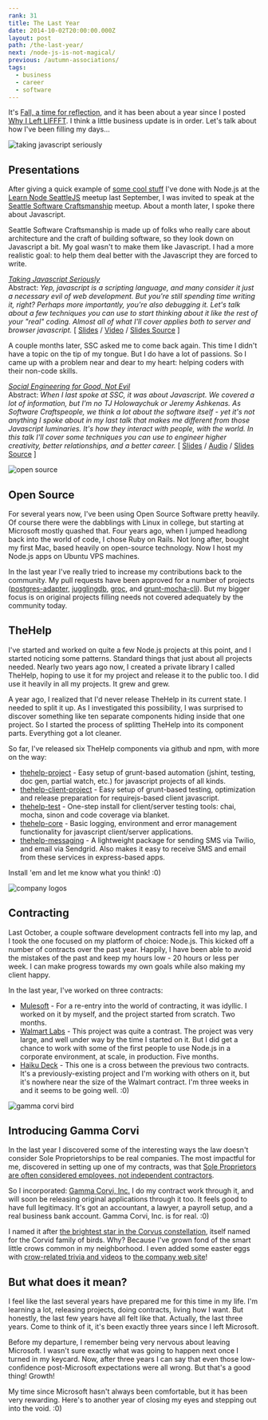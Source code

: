 ```yaml
---
rank: 31
title: The Last Year
date: 2014-10-02T20:00:00.000Z
layout: post
path: /the-last-year/
next: /node-js-is-not-magical/
previous: /autumn-associations/
tags:
  - business
  - career
  - software
---
```


It's [Fall, a time for reflection](/autumn-associations/), and it has been about a year since I posted [Why I Left LIFFFT](/why-i-left-liffft/). I think a little business update is in order. Let's talk about how I've been filling my days...

<div class='fold'></div>

![taking javascript seriously](https://static.sinap.ps/blog/2014/Oct/taking_javascript_seriously_me-1412211402696.jpg)

## Presentations

After giving a quick example of [some cool stuff](https://github.com/scottnonnenberg/learn-node) I've done with Node.js at the [Learn Node SeattleJS](http://www.meetup.com/seattlejs/events/134937662/) meetup last September, I was invited to speak at the [Seattle Software Craftsmanship](http://www.meetup.com/seattle-software-craftsmanship/) meetup. About a month later, I spoke there about Javascript.

Seattle Software Craftsmanship is made up of folks who really care about architecture and the craft of building software, so they look down on Javascript a bit. My goal wasn't to make them like Javascript. I had a more realistic goal: to help them deal better with the Javascript they are forced to write.

_[Taking Javascript Seriously](http://www.meetup.com/seattle-software-craftsmanship/events/143419342/)_
<br>
Abstract: _Yep, javascript is a scripting language, and many consider it just a necessary evil of web development. But you're still spending time writing it, right? Perhaps more importantly, you're also debugging it. Let's talk about a few techniques you can use to start thinking about it like the rest of your "real" coding. Almost all of what I'll cover applies both to server and browser javascript._
[ [Slides]( http://scottnonnenberg.github.io/taking-javascript-seriously/dist/slides.html#/)
 / [Video](https://www.youtube.com/watch?v=ULbE-IqDwmw)
 / [Slides Source]( https://github.com/scottnonnenberg/taking-javascript-seriously) ]

A couple months later, SSC asked me to come back again. This time I didn't have a topic on the tip of my tongue. But I do have a lot of passions. So I came up with a problem near and dear to my heart: helping coders with their non-code skills.

_[Social Engineering for Good, Not Evil](http://www.meetup.com/seattle-software-craftsmanship/events/159243162/)_
<br>
Abstract: _When I last spoke at SSC, it was about Javascript. We covered a lot of information, but I'm no TJ Holowaychuk or Jeremy Ashkenas.  As Software Craftspeople, we think a lot about the software itself - yet it's not anything I spoke about in my last talk that makes me different from those Javascript luminaries. It's how they interact with people, with the world. In this talk I'll cover some techniques you can use to engineer higher creativity, better relationships, and a better career._
[ [Slides](http://scottnonnenberg.github.io/social-engineering-for-good/dist/slides.html#/)
/ [Audio](https://s3.amazonaws.com/blog-scottnonnenberg-com/2014/Oct/Social+Engineering+for+Good%2C+Not+Evil+at+SSC.m4a)
/ [Slides Source]( https://github.com/scottnonnenberg/social-engineering-for-good) ]

![open source](https://static.sinap.ps/blog/2014/Oct/open_source-1412211395097.png)

## Open Source

For several years now, I've been using Open Source Software pretty heavily. Of course there were the dabblings with Linux in college, but starting at Microsoft mostly quashed that. Four years ago, when I jumped headlong back into the world of code, I chose Ruby on Rails. Not long after, bought my first Mac, based heavily on open-source technology. Now I host my Node.js apps on Ubuntu VPS machines.

In the last year I've really tried to increase my contributions back to the community. My pull requests have been approved for a number of projects ([postgres-adapter](https://github.com/jugglingdb/postgres-adapter),
[jugglingdb](https://github.com/1602/jugglingdb), [groc](https://github.com/nevir/groc), and
[grunt-mocha-cli](https://github.com/Rowno/grunt-mocha-cli)). But my bigger focus is on original projects filling needs not covered adequately by the community today.

## TheHelp

I've started and worked on quite a few Node.js projects at this point, and I started noticing some patterns. Standard things that just about all projects needed. Nearly two years ago now, I created a private library I called TheHelp, hoping to use it for my project and release it to the public too. I did use it heavily in all my projects. It grew and grew.

A year ago, I realized that I'd never release TheHelp in its current state. I needed to split it up. As I investigated this possibility, I was surprised to discover something like ten separate components hiding inside that one project. So I started the process of splitting TheHelp into its component parts. Everything got a lot cleaner.

So far, I've released six TheHelp components via github and npm, with more on the way:

- [thehelp-project](https://github.com/thehelp/project) - Easy setup of grunt-based automation (jshint, testing, doc gen, partial watch, etc.) for javascript projects of all kinds.
- [thehelp-client-project](https://github.com/thehelp/client-project) - Easy setup of grunt-based testing, optimization and release preparation for requirejs-based client javascript.
- [thehelp-test](https://github.com/thehelp/test) - One-step install for client/server testing tools: chai, mocha, sinon and code coverage via blanket.
- [thehelp-core](https://github.com/thehelp/core) - Basic logging, environment and error management functionality for javascript client/server applications.
- [thehelp-messaging](https://github.com/thehelp/messaging) - A lightweight package for sending SMS via Twilio, and email via Sendgrid. Also makes it easy to receive SMS and email from these services in express-based apps.

Install 'em and let me know what you think! :0)


![company logos](https://static.sinap.ps/blog/2014/Oct/clients-1412211376291.jpg)

## Contracting

Last October, a couple software development contracts fell into my lap, and I took the one focused on my platform of choice: Node.js. This kicked off a number of contracts over the past year. Happily, I have been able to avoid the mistakes of the past and keep my hours low - 20 hours or less per week. I can make progress towards my own goals while also making my client happy.

In the last year, I've worked on three contracts:

- [Mulesoft](http://www.mulesoft.com/) - For a re-entry into the world of contracting, it was idyllic. I worked on it by myself, and the project started from scratch. Two months.
- [Walmart Labs](http://www.walmartlabs.com/) - This project was quite a contrast. The project was very large, and well under way by the time I started on it. But I did get a chance to work with some of the first people to use Node.js in a corporate environment, at scale, in production. Five months.
- [Haiku Deck](https://www.haikudeck.com/) - This one is a cross between the previous two contracts. It's a previously-existing project and I'm working with others on it, but it's nowhere near the size of the Walmart contract. I'm three weeks in and it seems to be going well. :0)


![gamma corvi bird](https://static.sinap.ps/blog/2014/Oct/gamma_corvi_bird-1412211369527.png)

## Introducing Gamma Corvi

In the last year I discovered some of the interesting ways the law doesn't consider Sole Proprietorships to be real companies. The most impactful for me, discovered in setting up one of my contracts, was that [Sole Proprietors are often considered employees, not independent contractors](http://www.forbes.com/sites/robertwood/2012/05/09/irs-provides-template-for-employee-vs-contractor-mess/).

So I incorporated: [Gamma Corvi, Inc.](https://gammacorvi.com) I do my contract work through it, and will soon be releasing original applications through it too. It feels good to have full legitimacy. It's got an accountant, a lawyer, a payroll setup, and a real business bank account. Gamma Corvi, Inc. is for real. :0)

I named it after [the brightest star in the Corvus constellation](http://en.wikipedia.org/wiki/Gamma_Corvi), itself named for the Corvid family of birds. Why? Because I've grown fond of the smart little crows common in my neighborhood. I even added some easter eggs with [crow-related trivia and videos](https://www.youtube.com/watch?v=QqLU-o7N7Kw) to [the company web site](https://gammacorvi.com)!

## But what does it mean?

I feel like the last several years have prepared me for this time in my life. I'm learning a lot, releasing projects, doing contracts, living how I want. But honestly, the last few years have all felt like that. Actually, the last three years. Come to think of it, it's been exactly three years since I left Microsoft.

Before my departure, I remember being very nervous about leaving Microsoft. I wasn't sure exactly what was going to happen next once I turned in my keycard. Now, after three years I can say that even those low-confidence post-Microsoft expectations were all wrong. But that's a good thing! Growth!

My time since Microsoft hasn't always been comfortable, but it has been very rewarding. Here's to another year of closing my eyes and stepping out into the void. :0)
